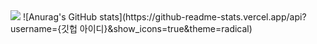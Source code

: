 <img src="https://i.ibb.co/jWYppVx/001.jpg"/>
![Anurag's GitHub stats](https://github-readme-stats.vercel.app/api?username={깃헙 아이디}&show_icons=true&theme=radical)
